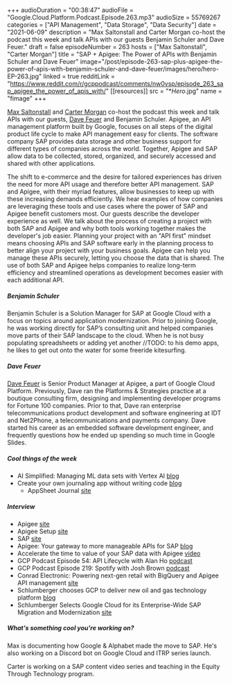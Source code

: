 +++
audioDuration = "00:38:47"
audioFile = "Google.Cloud.Platform.Podcast.Episode.263.mp3"
audioSize = 55769267
categories = ["API Management", "Data Storage", "Data Security"]
date = "2021-06-09"
description = "Max Saltonstall and Carter Morgan co-host the podcast this week and talk APIs with our guests Benjamin Schuler and Dave Feuer."
draft = false
episodeNumber = 263
hosts = ["Max Saltonstall", "Carter Morgan"]
title = "SAP + Apigee: The Power of APIs with Benjamin Schuler and Dave Feuer"
image="/post/episode-263-sap-plus-apigee-the-power-of-apis-with-benjamin-schuler-and-dave-feuer/images/hero/hero-EP-263.jpg"
linked = true
redditLink = "https://www.reddit.com/r/gcppodcast/comments/nw0vsp/episode_263_sap_apigee_the_power_of_apis_with/"
[[resources]]
  src = "**Hero*.jpg"
  name = "fimage"
+++

[Max Saltonstall](https://twitter.com/maxsaltonstall) and [Carter Morgan](https://twitter.com/_askcarter) co-host the podcast this week and talk APIs with our guests, [Dave Feuer](https://twitter.com/readyaimfeuer) and Benjamin Schuler. Apigee, an API management platform built by Google, focuses on all steps of the digital product life cycle to make API management easy for clients. The software company SAP provides data storage and other business support for different types of  companies across the world. Together, Apigee and SAP allow data to be collected, stored, organized, and securely accessed and shared with other applications.

The shift to e-commerce and the desire for tailored experiences has driven the need for more API usage and therefore better API management. SAP and Apigee, with their myriad features, allow businesses to keep up with these increasing demands efficiently. We hear examples of how companies are leveraging these tools and use cases where the power of SAP and Apigee benefit customers most. Our guests describe the developer experience as well. We talk about the process of creating a project with both SAP and Apigee and why both tools working together makes the developer's job easier. Planning your project with an "API first" mindset means choosing APIs and SAP software early in the planning process to better align your project with your business goals. Apigee can help you manage these APIs securely, letting you choose the data that is shared. The use of both SAP and Apigee helps companies to realize long-term efficiency and streamlined operations as development becomes easier with each additional API. 

##### Benjamin Schuler

Benjamin Schuler is a Solution Manager for SAP at Google Cloud with a focus on topics around application modernization. Prior to joining Google, he was working directly for SAP’s consulting unit and helped companies move parts of their SAP landscape to the cloud. When he is not busy populating spreadsheets or adding yet another //TODO: to his demo apps, he likes to get out onto the water for some freeride kitesurfing.

##### Dave Feuer

[Dave Feuer](https://twitter.com/readyaimfeuer) is Senior Product Manager at Apigee, a part of Google Cloud Platform. Previously, Dave ran the Platforms & Strategies practice at a boutique consulting firm, designing and implementing developer programs for Fortune 100 companies. Prior to that, Dave ran enterprise telecommunications product development and software engineering at IDT and Net2Phone, a telecommunications and payments company. Dave started his career as an embedded software development engineer, and frequently questions how he ended up spending so much time in Google Slides.

##### Cool things of the week

* AI Simplified: Managing ML data sets with Vertex AI [blog](https://cloud.google.com/blog/products/ai-machine-learning/vertex-ai-how-to-create-and-manage-data-sets)
* Create your own journaling app without writing code [blog](https://blog.google/products/google-cloud/create-your-own-journaling-app-without-writing-code/)
     * AppSheet Journal [site](https://www.appsheet.com/samples/Journaling-app-to-easily-log-and-view-journal-entries)

##### Interview

* Apigee [site](https://cloud.google.com/apigee)
* Apigee Setup [site](https://apigee.google.com/setup)
* SAP [site](https://www.sap.com/index.html)
* Apigee: Your gateway to more manageable APIs for SAP [blog](https://cloud.google.com/blog/products/api-management/how-google-cloud-lets-you-do-more-with-sap)
* Accelerate the time to value of your SAP data with Apigee [video](https://www.youtube.com/watch?v=DzemdcnNtl4&list=PLBgogxgQVM9th8pUai8d5wZzyYeF5xMu_&index=18)
* GCP Podcast Episode 54: API Lifecycle with Alan Ho [podcast](https://www.gcppodcast.com/post/episode-54-api-lifecycle-with-alan-ho/)
* GCP Podcast Episode 219: Spotify with Josh Brown [podcast](https://www.gcppodcast.com/post/episode-219-spotify-with-josh-brown/)
* Conrad Electronic: Powering next-gen retail with BigQuery and Apigee API management [site](https://cloud.google.com/customers/conrad-electronic/)
* Schlumberger chooses GCP to deliver new oil and gas technology platform [blog](https://www.blog.google/products/google-cloud/schlumberger-chooses-gcp-to-deliver-new-oil-and-gas-technology-platform/)
* Schlumberger Selects Google Cloud for its Enterprise-Wide SAP Migration and Modernization [site](https://cloud.google.com/press-releases/2021/0429/schlumberger-sap)

##### What's something cool you're working on?

Max is documenting how Google & Alphabet made the move to SAP. He's also working on a Discord bot on Google Cloud and ITRP series launch.

Carter is working on a SAP content video series and teaching in the Equity Through Technology program.
